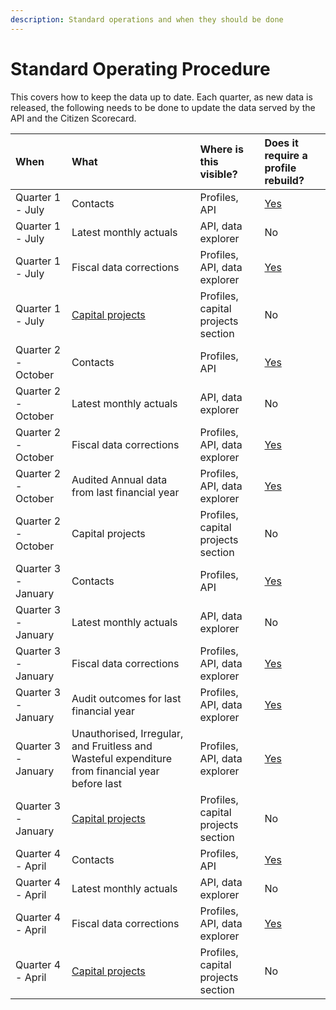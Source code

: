 ```yaml
---
description: Standard operations and when they should be done
---
```


# Standard Operating Procedure

This covers how to keep the data up to date. Each quarter, as new data is released, the following needs to be done to update the data served by the API and the Citizen Scorecard.

| When | What | Where is this visible? | Does it require a profile rebuild? |
| :--- | :--- | :--- | :--- |
| Quarter 1 - July | Contacts | Profiles, API | [Yes](administrators-guide/#compiling-municipal-profiles) |
| Quarter 1 - July | Latest monthly actuals | API, data explorer | No |
| Quarter 1 - July | Fiscal data corrections | Profiles, API, data explorer | [Yes](administrators-guide/#compiling-municipal-profiles) |
| Quarter 1 - July | [Capital projects](capital-projects.md) | Profiles, capital projects section | No |
| Quarter 2 - October | Contacts | Profiles, API | [Yes](administrators-guide/#compiling-municipal-profiles) |
| Quarter 2 - October | Latest monthly actuals | API, data explorer | No |
| Quarter 2 - October | Fiscal data corrections | Profiles, API, data explorer | [Yes](administrators-guide/#compiling-municipal-profiles) |
| Quarter 2 - October | Audited Annual data from last financial year | Profiles, API, data explorer | [Yes](administrators-guide/#compiling-municipal-profiles) |
| Quarter 2 - October | Capital projects | Profiles, capital projects section | No |
| Quarter 3 - January | Contacts | Profiles, API | [Yes](administrators-guide/#compiling-municipal-profiles) |
| Quarter 3 - January | Latest monthly actuals | API, data explorer | No |
| Quarter 3 - January | Fiscal data corrections | Profiles, API, data explorer | [Yes](administrators-guide/#compiling-municipal-profiles) |
| Quarter 3 - January | Audit outcomes for last financial year | Profiles, API, data explorer | [Yes](administrators-guide/#compiling-municipal-profiles) |
| Quarter 3 - January | Unauthorised, Irregular, and Fruitless and Wasteful expenditure from financial year before last | Profiles, API, data explorer | [Yes](administrators-guide/#compiling-municipal-profiles) |
| Quarter 3 - January | [Capital projects](capital-projects.md) | Profiles, capital projects section | No |
| Quarter 4 - April | Contacts | Profiles, API | [Yes](administrators-guide/#compiling-municipal-profiles) |
| Quarter 4 - April | Latest monthly actuals | API, data explorer | No |
| Quarter 4 - April | Fiscal data corrections | Profiles, API, data explorer | [Yes](administrators-guide/#compiling-municipal-profiles) |
| Quarter 4 - April | [Capital projects](capital-projects.md) | Profiles, capital projects section | No |



